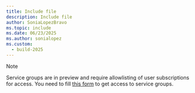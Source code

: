 ```yaml
---
title: Include file
description: Include file
author: SoniaLopezBravo
ms.topic: include
ms.date: 06/23/2025
ms.author: sonialopez
ms.custom:
  - build-2025
---
```


> [!NOTE]
> Service groups are in preview and require allowlisting of user subscriptions for access. You need to fill [this form](https://aka.ms/sgp) to get access to service groups.